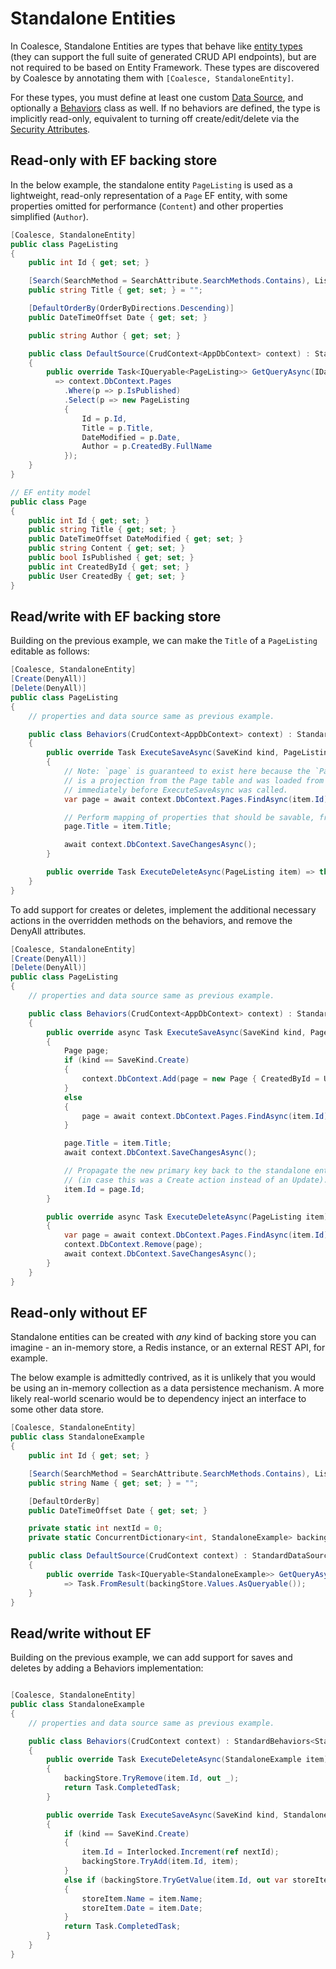 
# Standalone Entities

In Coalesce, Standalone Entities are types that behave like [entity types](./entities.md) (they can support the full suite of generated CRUD API endpoints), but are not required to be based on Entity Framework. These types are discovered by Coalesce by annotating them with `[Coalesce, StandaloneEntity]`.

For these types, you must define at least one custom [Data Source](/modeling/model-components/data-sources.md), and optionally a [Behaviors](/modeling/model-components/behaviors.md) class as well. If no behaviors are defined, the type is implicitly read-only, equivalent to turning off create/edit/delete via the [Security Attributes](/modeling/model-components/attributes/security-attribute.md).


## Read-only with EF backing store

In the below example, the standalone entity `PageListing` is used as a lightweight, read-only representation of a `Page` EF entity,
with some properties omitted for performance (`Content`) and other properties simplified (`Author`).

``` c#
[Coalesce, StandaloneEntity]
public class PageListing
{
    public int Id { get; set; }

    [Search(SearchMethod = SearchAttribute.SearchMethods.Contains), ListText]
    public string Title { get; set; } = "";

    [DefaultOrderBy(OrderByDirections.Descending)]
    public DateTimeOffset Date { get; set; }

    public string Author { get; set; }

    public class DefaultSource(CrudContext<AppDbContext> context) : StandardDataSource<PageListing>(context)
    {
        public override Task<IQueryable<PageListing>> GetQueryAsync(IDataSourceParameters parameters)
          => context.DbContext.Pages
            .Where(p => p.IsPublished)
            .Select(p => new PageListing 
            {
                Id = p.Id,
                Title = p.Title,
                DateModified = p.Date,
                Author = p.CreatedBy.FullName
            });
    }
}

// EF entity model
public class Page 
{
    public int Id { get; set; }
    public string Title { get; set; }
    public DateTimeOffset DateModified { get; set; }
    public string Content { get; set; }
    public bool IsPublished { get; set; }
    public int CreatedById { get; set; }
    public User CreatedBy { get; set; }
}
```


## Read/write with EF backing store

Building on the previous example, we can make the `Title` of a `PageListing` editable as follows:

``` c#
[Coalesce, StandaloneEntity]
[Create(DenyAll)]
[Delete(DenyAll)]
public class PageListing
{
    // properties and data source same as previous example.

    public class Behaviors(CrudContext<AppDbContext> context) : StandardBehaviors<PageListing>(context)
    {
        public override Task ExecuteSaveAsync(SaveKind kind, PageListing? oldItem, PageListing item)
        {
            // Note: `page` is guaranteed to exist here because the `PageListing item` instance
            // is a projection from the Page table and was loaded from the type's data source 
            // immediately before ExecuteSaveAsync was called.
            var page = await context.DbContext.Pages.FindAsync(item.Id)!;

            // Perform mapping of properties that should be savable, from `item` to the backing entity.
            page.Title = item.Title;

            await context.DbContext.SaveChangesAsync();
        }

        public override Task ExecuteDeleteAsync(PageListing item) => throw new NotSupportedException();
    }
}
```

To add support for creates or deletes, implement the additional necessary actions in the overridden methods on the behaviors, and remove the DenyAll attributes.


``` c#
[Coalesce, StandaloneEntity]
[Create(DenyAll)]
[Delete(DenyAll)]
public class PageListing
{
    // properties and data source same as previous example.

    public class Behaviors(CrudContext<AppDbContext> context) : StandardBehaviors<PageListing>(context)
    {
        public override async Task ExecuteSaveAsync(SaveKind kind, PageListing? oldItem, PageListing item)
        {
            Page page;
            if (kind == SaveKind.Create)
            {
                context.DbContext.Add(page = new Page { CreatedById = User.GetUserId() });
            }
            else
            {
                page = await context.DbContext.Pages.FindAsync(item.Id)!;
            }

            page.Title = item.Title;
            await context.DbContext.SaveChangesAsync();

            // Propagate the new primary key back to the standalone entity instance 
            // (in case this was a Create action instead of an Update).
            item.Id = page.Id;
        }

        public override async Task ExecuteDeleteAsync(PageListing item)
        {
            var page = await context.DbContext.Pages.FindAsync(item.Id)!;
            context.DbContext.Remove(page);
            await context.DbContext.SaveChangesAsync();
        }
    }
}
```

## Read-only without EF

Standalone entities can be created with *any* kind of backing store you can imagine - an in-memory store, a Redis instance, or an external REST API, for example.

The below example is admittedly contrived, as it is unlikely that you would be using an in-memory collection as a data persistence mechanism. A more likely real-world scenario would be to dependency inject an interface to some other data store.

``` c#
[Coalesce, StandaloneEntity]
public class StandaloneExample
{
    public int Id { get; set; }

    [Search(SearchMethod = SearchAttribute.SearchMethods.Contains), ListText]
    public string Name { get; set; } = "";

    [DefaultOrderBy]
    public DateTimeOffset Date { get; set; }

    private static int nextId = 0;
    private static ConcurrentDictionary<int, StandaloneExample> backingStore = new ConcurrentDictionary<int, StandaloneExample>();

    public class DefaultSource(CrudContext context) : StandardDataSource<StandaloneExample>(context)
    {
        public override Task<IQueryable<StandaloneExample>> GetQueryAsync(IDataSourceParameters parameters)
            => Task.FromResult(backingStore.Values.AsQueryable());
    }
}
```

## Read/write without EF

Building on the previous example, we can add support for saves and deletes by adding a Behaviors implementation:

``` c#

[Coalesce, StandaloneEntity]
public class StandaloneExample
{
    // properties and data source same as previous example.

    public class Behaviors(CrudContext context) : StandardBehaviors<StandaloneExample>(context)
    {
        public override Task ExecuteDeleteAsync(StandaloneExample item)
        {
            backingStore.TryRemove(item.Id, out _);
            return Task.CompletedTask;
        }

        public override Task ExecuteSaveAsync(SaveKind kind, StandaloneExample? oldItem, StandaloneExample item)
        {
            if (kind == SaveKind.Create)
            {
                item.Id = Interlocked.Increment(ref nextId);
                backingStore.TryAdd(item.Id, item);
            }
            else if (backingStore.TryGetValue(item.Id, out var storeItem))
            {
                storeItem.Name = item.Name;
                storeItem.Date = item.Date;
            }
            return Task.CompletedTask;
        }
    }
}
```

